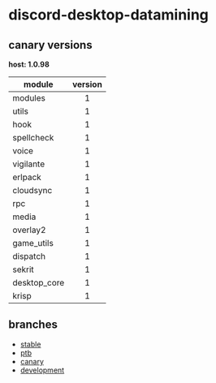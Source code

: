 # discord-desktop-datamining

## canary versions

**host: 1.0.98**

| module | version |
| ------ | :-----: |
| modules | 1 |
| utils | 1 |
| hook | 1 |
| spellcheck | 1 |
| voice | 1 |
| vigilante | 1 |
| erlpack | 1 |
| cloudsync | 1 |
| rpc | 1 |
| media | 1 |
| overlay2 | 1 |
| game_utils | 1 |
| dispatch | 1 |
| sekrit | 1 |
| desktop_core | 1 |
| krisp | 1 |

## branches

- [stable](https://github.com/OpenAsar/discord-desktop-datamining/tree/stable)
- [ptb](https://github.com/OpenAsar/discord-desktop-datamining/tree/ptb)
- [canary](https://github.com/OpenAsar/discord-desktop-datamining/tree/canary)
- [development](https://github.com/OpenAsar/discord-desktop-datamining/tree/development)